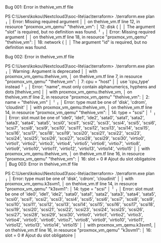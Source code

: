 Bug 001: Error in thehive_vm.tf file

PS C:\Users\kokou\Nextcloud3\soc-lite\iac\terraform> .\terraform.exe plan
╷
│ Error: Missing required argument
│
│   on thehive_vm.tf line 12, in resource "proxmox_vm_qemu" "thehive_vm":
│   12:   disk {
│
│ The argument "slot" is required, but no definition was found.
╵
╷
│ Error: Missing required argument
│
│   on thehive_vm.tf line 18, in resource "proxmox_vm_qemu" "thehive_vm":
│   18:   network {
│
│ The argument "id" is required, but no definition was found.

Bug 002: Error in thehive_vm.tf file

PS C:\Users\kokou\Nextcloud3\soc-lite\iac\terraform> .\terraform.exe plan
╷
│ Warning: Argument is deprecated
│
│   with proxmox_vm_qemu.thehive_vm,
│   on thehive_vm.tf line 7, in resource "proxmox_vm_qemu" "thehive_vm":
│    7:   cpu     = "host"
│
│ use 'cpu_type' instead
╵
╷
│ Error: "name", must only contain alphanumerics, hyphens and dots [thehive_vm]
│
│   with proxmox_vm_qemu.thehive_vm,
│   on thehive_vm.tf line 2, in resource "proxmox_vm_qemu" "thehive_vm":
│    2:   name        = "thehive_vm"
│
╵
╷
│ Error: type must be one of 'disk', 'cdrom', 'cloudinit'
│
│   with proxmox_vm_qemu.thehive_vm,
│   on thehive_vm.tf line 14, in resource "proxmox_vm_qemu" "thehive_vm":
│   14:     type    = "scsi"
│
╵
╷
│ Error: slot must be one of 'ide0', 'ide1', 'ide2', 'sata0', 'sata1', 'sata2', 'sata3', 'sata4', 'sata5', 'scsi0', 'scsi1', 'scsi2', 'scsi3', 'scsi4', 'scsi5', 'scsi6', 'scsi7', 'scsi8', 'scsi9', 'scsi10', 'scsi11', 'scsi12', 'scsi13', 'scsi14', 'scsi15', 'scsi16', 'scsi17', 'scsi18', 'scsi19', 'scsi20', 'scsi21', 'scsi22', 'scsi23', 'scsi24', 'scsi25', 'scsi26', 'scsi27', 'scsi28', 'scsi29', 'scsi30', 'virtio0', 'virtio1', 'virtio2', 'virtio3', 'virtio4', 'virtio5', 'virtio6', 'virtio7', 'virtio8', 'virtio9', 'virtio10', 'virtio11', 'virtio12', 'virtio13', 'virtio14', 'virtio15'
│
│   with proxmox_vm_qemu.thehive_vm,
│   on thehive_vm.tf line 16, in resource "proxmox_vm_qemu" "thehive_vm":
│   16:     slot    = 0  # Ajout du slot obligatoire
│
Bug 003: Error in thehive_vm.tf file

PS C:\Users\kokou\Nextcloud3\soc-lite\iac\terraform> .\terraform.exe plan
╷
│ Error: type must be one of 'disk', 'cdrom', 'cloudinit'
│
│   with proxmox_vm_qemu.k3svm1,
│   on thehive_vm.tf line 14, in resource "proxmox_vm_qemu" "k3svm1":
│   14:     type    = "scsi"
│
╵
╷
│ Error: slot must be one of 'ide0', 'ide1', 'ide2', 'sata0', 'sata1', 'sata2', 'sata3', 'sata4', 'sata5', 'scsi0', 'scsi1', 'scsi2', 'scsi3', 'scsi4', 'scsi5', 'scsi6', 'scsi7', 'scsi8', 'scsi9', 'scsi10', 'scsi11', 'scsi12', 'scsi13', 'scsi14', 'scsi15', 'scsi16', 'scsi17', 'scsi18', 'scsi19', 'scsi20', 'scsi21', 'scsi22', 'scsi23', 'scsi24', 'scsi25', 'scsi26', 'scsi27', 'scsi28', 'scsi29', 'scsi30', 'virtio0', 'virtio1', 'virtio2', 'virtio3', 'virtio4', 'virtio5', 'virtio6', 'virtio7', 'virtio8', 'virtio9', 'virtio10', 'virtio11', 'virtio12', 'virtio13', 'virtio14', 'virtio15'
│
│   with proxmox_vm_qemu.k3svm1,
│   on thehive_vm.tf line 16, in resource "proxmox_vm_qemu" "k3svm1":
│   16:     slot    = 0  # Ajout du slot obligatoire
│